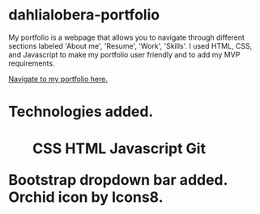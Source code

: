 # dahlialobera-portfolio
My portfolio is a webpage that allows you to navigate through different sections labeled 'About me', 'Resume', 'Work', 'Skills'. I used HTML, CSS, and Javascript to make my portfolio user friendly and to add my MVP requirements.

<a href="https://dahlialobera-portfolio.netlify.app/">Navigate to my portfolio here.</a>
<div></div>
<h1>Technologies added.<h1>
  <ul>
    <ls>CSS</ls>
    <ls>HTML</ls>
    <ls>Javascript</ls>
    <ls>Git</ls>
  </ul>

Bootstrap dropdown bar added.
Orchid icon by Icons8.